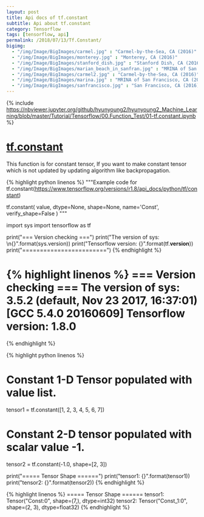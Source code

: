 ```yaml
---
layout: post
title: Api docs of tf.constant
subtitle: Api about tf.constant
category: Tensorflow
tags: [tensorflow, api]
permalink: /2018/07/13/Tf.Constant/
bigimg: 
  - "/img/Image/BigImages/carmel.jpg" : "Carmel-by-the-Sea, CA (2016)"
  - "/img/Image/BigImages/monterey.jpg" : "Monterey, CA (2016)"
  - "/img/Image/BigImages/stanford_dish.jpg" : "Stanford Dish, CA (2016)"
  - "/img/Image/BigImages/marian_beach_in_sanfran.jpg" : "MRINA of San Francisco, CA (2016)"
  - "/img/Image/BigImages/carmel2.jpg" : "Carmel-by-the-Sea, CA (2016)"
  - "/img/Image/BigImages/marina.jpg" : "MRINA of San Francisco, CA (2016)"
  - "/img/Image/BigImages/sanfrancisco.jpg" : "San Francisco, CA (2016)"
---
```


<!-- from https://github.com/hyunyoung2/hyunyoung2_Machine_Learning/blob/master/Tutorial/Tensorflow/00.Function_Test/01-tf.constant.ipynb -->

{% include https://nbviewer.jupyter.org/github/hyunyoung2/hyunyoung2_Machine_Learning/blob/master/Tutorial/Tensorflow/00.Function_Test/01-tf.constant.ipynb %}



# [tf.constant](https://www.tensorflow.org/versions/r1.8/api_docs/python/tf/constant)

This function is for constant tensor, If you want to make constant tensor which is not updated by updating algorithm like backpropagation.

{% highlight python linenos %}
"""Example code for tf.constant(https://www.tensorflow.org/versions/r1.8/api_docs/python/tf/constant)

tf.constant(
    value,
    dtype=None,
    shape=None,
    name='Const',
    verify_shape=False
)
"""

import sys
import tensorflow as tf

print("=== Version checking ===")
print("The version of sys: \n{}".format(sys.version))
print("Tensorflow version: {}".format(tf.__version__))
print("========================")
{% endhighlight %}

{% highlight linenos %}
=== Version checking ===
The version of sys: 
3.5.2 (default, Nov 23 2017, 16:37:01) 
[GCC 5.4.0 20160609]
Tensorflow version: 1.8.0
========================
{% endhighlight %}

{% highlight python linenos %}
# Constant 1-D Tensor populated with value list.
tensor1 = tf.constant([1, 2, 3, 4, 5, 6, 7])

# Constant 2-D tensor populated with scalar value -1.
tensor2 = tf.constant(-1.0, shape=[2, 3]) 

print("===== Tensor Shape ======")
print("tensor1: {}".format(tensor1))
print("tensor2: {}".format(tensor2))
{% endhighlight %}

{% highlight linenos %}
===== Tensor Shape ======
tensor1: Tensor("Const:0", shape=(7,), dtype=int32)
tensor2: Tensor("Const_1:0", shape=(2, 3), dtype=float32)
{% endhighlight %}
